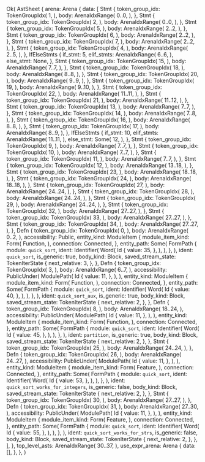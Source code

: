Ok(
    AstSheet {
        arena: Arena {
            data: [
                Stmt {
                    token_group_idx: TokenGroupIdx(
                        1,
                    ),
                    body: ArenaIdxRange(
                        0..0,
                    ),
                },
                Stmt {
                    token_group_idx: TokenGroupIdx(
                        2,
                    ),
                    body: ArenaIdxRange(
                        0..0,
                    ),
                },
                Stmt {
                    token_group_idx: TokenGroupIdx(
                        5,
                    ),
                    body: ArenaIdxRange(
                        2..2,
                    ),
                },
                Stmt {
                    token_group_idx: TokenGroupIdx(
                        6,
                    ),
                    body: ArenaIdxRange(
                        2..2,
                    ),
                },
                Stmt {
                    token_group_idx: TokenGroupIdx(
                        7,
                    ),
                    body: ArenaIdxRange(
                        2..2,
                    ),
                },
                Stmt {
                    token_group_idx: TokenGroupIdx(
                        4,
                    ),
                    body: ArenaIdxRange(
                        2..5,
                    ),
                },
                IfElseStmts {
                    if_stmt: 5,
                    elif_stmts: ArenaIdxRange(
                        6..6,
                    ),
                    else_stmt: None,
                },
                Stmt {
                    token_group_idx: TokenGroupIdx(
                        15,
                    ),
                    body: ArenaIdxRange(
                        7..7,
                    ),
                },
                Stmt {
                    token_group_idx: TokenGroupIdx(
                        18,
                    ),
                    body: ArenaIdxRange(
                        8..8,
                    ),
                },
                Stmt {
                    token_group_idx: TokenGroupIdx(
                        20,
                    ),
                    body: ArenaIdxRange(
                        9..9,
                    ),
                },
                Stmt {
                    token_group_idx: TokenGroupIdx(
                        19,
                    ),
                    body: ArenaIdxRange(
                        9..10,
                    ),
                },
                Stmt {
                    token_group_idx: TokenGroupIdx(
                        22,
                    ),
                    body: ArenaIdxRange(
                        11..11,
                    ),
                },
                Stmt {
                    token_group_idx: TokenGroupIdx(
                        21,
                    ),
                    body: ArenaIdxRange(
                        11..12,
                    ),
                },
                Stmt {
                    token_group_idx: TokenGroupIdx(
                        13,
                    ),
                    body: ArenaIdxRange(
                        7..7,
                    ),
                },
                Stmt {
                    token_group_idx: TokenGroupIdx(
                        14,
                    ),
                    body: ArenaIdxRange(
                        7..8,
                    ),
                },
                Stmt {
                    token_group_idx: TokenGroupIdx(
                        16,
                    ),
                    body: ArenaIdxRange(
                        8..8,
                    ),
                },
                Stmt {
                    token_group_idx: TokenGroupIdx(
                        17,
                    ),
                    body: ArenaIdxRange(
                        8..9,
                    ),
                },
                IfElseStmts {
                    if_stmt: 10,
                    elif_stmts: ArenaIdxRange(
                        11..11,
                    ),
                    else_stmt: Some(
                        12,
                    ),
                },
                Stmt {
                    token_group_idx: TokenGroupIdx(
                        9,
                    ),
                    body: ArenaIdxRange(
                        7..7,
                    ),
                },
                Stmt {
                    token_group_idx: TokenGroupIdx(
                        10,
                    ),
                    body: ArenaIdxRange(
                        7..7,
                    ),
                },
                Stmt {
                    token_group_idx: TokenGroupIdx(
                        11,
                    ),
                    body: ArenaIdxRange(
                        7..7,
                    ),
                },
                Stmt {
                    token_group_idx: TokenGroupIdx(
                        12,
                    ),
                    body: ArenaIdxRange(
                        13..18,
                    ),
                },
                Stmt {
                    token_group_idx: TokenGroupIdx(
                        23,
                    ),
                    body: ArenaIdxRange(
                        18..18,
                    ),
                },
                Stmt {
                    token_group_idx: TokenGroupIdx(
                        24,
                    ),
                    body: ArenaIdxRange(
                        18..18,
                    ),
                },
                Stmt {
                    token_group_idx: TokenGroupIdx(
                        27,
                    ),
                    body: ArenaIdxRange(
                        24..24,
                    ),
                },
                Stmt {
                    token_group_idx: TokenGroupIdx(
                        28,
                    ),
                    body: ArenaIdxRange(
                        24..24,
                    ),
                },
                Stmt {
                    token_group_idx: TokenGroupIdx(
                        29,
                    ),
                    body: ArenaIdxRange(
                        24..24,
                    ),
                },
                Stmt {
                    token_group_idx: TokenGroupIdx(
                        32,
                    ),
                    body: ArenaIdxRange(
                        27..27,
                    ),
                },
                Stmt {
                    token_group_idx: TokenGroupIdx(
                        33,
                    ),
                    body: ArenaIdxRange(
                        27..27,
                    ),
                },
                Stmt {
                    token_group_idx: TokenGroupIdx(
                        34,
                    ),
                    body: ArenaIdxRange(
                        27..27,
                    ),
                },
                Defn {
                    token_group_idx: TokenGroupIdx(
                        0,
                    ),
                    body: ArenaIdxRange(
                        0..2,
                    ),
                    accessibility: Public,
                    entity_kind: ModuleItem {
                        module_item_kind: Form(
                            Function,
                        ),
                        connection: Connected,
                    },
                    entity_path: Some(
                        FormPath {
                            module: `quick_sort`,
                            ident: Identifier(
                                Word(
                                    Id {
                                        value: 35,
                                    },
                                ),
                            ),
                        },
                    ),
                    ident: `quick_sort`,
                    is_generic: true,
                    body_kind: Block,
                    saved_stream_state: TokenIterState {
                        next_relative: 3,
                    },
                },
                Defn {
                    token_group_idx: TokenGroupIdx(
                        3,
                    ),
                    body: ArenaIdxRange(
                        6..7,
                    ),
                    accessibility: PublicUnder(
                        ModulePath(
                            Id {
                                value: 11,
                            },
                        ),
                    ),
                    entity_kind: ModuleItem {
                        module_item_kind: Form(
                            Function,
                        ),
                        connection: Connected,
                    },
                    entity_path: Some(
                        FormPath {
                            module: `quick_sort`,
                            ident: Identifier(
                                Word(
                                    Id {
                                        value: 40,
                                    },
                                ),
                            ),
                        },
                    ),
                    ident: `quick_sort_aux`,
                    is_generic: true,
                    body_kind: Block,
                    saved_stream_state: TokenIterState {
                        next_relative: 2,
                    },
                },
                Defn {
                    token_group_idx: TokenGroupIdx(
                        8,
                    ),
                    body: ArenaIdxRange(
                        18..24,
                    ),
                    accessibility: PublicUnder(
                        ModulePath(
                            Id {
                                value: 11,
                            },
                        ),
                    ),
                    entity_kind: ModuleItem {
                        module_item_kind: Form(
                            Function,
                        ),
                        connection: Connected,
                    },
                    entity_path: Some(
                        FormPath {
                            module: `quick_sort`,
                            ident: Identifier(
                                Word(
                                    Id {
                                        value: 45,
                                    },
                                ),
                            ),
                        },
                    ),
                    ident: `partition`,
                    is_generic: true,
                    body_kind: Block,
                    saved_stream_state: TokenIterState {
                        next_relative: 2,
                    },
                },
                Stmt {
                    token_group_idx: TokenGroupIdx(
                        25,
                    ),
                    body: ArenaIdxRange(
                        24..24,
                    ),
                },
                Defn {
                    token_group_idx: TokenGroupIdx(
                        26,
                    ),
                    body: ArenaIdxRange(
                        24..27,
                    ),
                    accessibility: PublicUnder(
                        ModulePath(
                            Id {
                                value: 11,
                            },
                        ),
                    ),
                    entity_kind: ModuleItem {
                        module_item_kind: Form(
                            Feature,
                        ),
                        connection: Connected,
                    },
                    entity_path: Some(
                        FormPath {
                            module: `quick_sort`,
                            ident: Identifier(
                                Word(
                                    Id {
                                        value: 53,
                                    },
                                ),
                            ),
                        },
                    ),
                    ident: `quick_sort_works_for_integers`,
                    is_generic: false,
                    body_kind: Block,
                    saved_stream_state: TokenIterState {
                        next_relative: 2,
                    },
                },
                Stmt {
                    token_group_idx: TokenGroupIdx(
                        30,
                    ),
                    body: ArenaIdxRange(
                        27..27,
                    ),
                },
                Defn {
                    token_group_idx: TokenGroupIdx(
                        31,
                    ),
                    body: ArenaIdxRange(
                        27..30,
                    ),
                    accessibility: PublicUnder(
                        ModulePath(
                            Id {
                                value: 11,
                            },
                        ),
                    ),
                    entity_kind: ModuleItem {
                        module_item_kind: Form(
                            Feature,
                        ),
                        connection: Connected,
                    },
                    entity_path: Some(
                        FormPath {
                            module: `quick_sort`,
                            ident: Identifier(
                                Word(
                                    Id {
                                        value: 55,
                                    },
                                ),
                            ),
                        },
                    ),
                    ident: `quick_sort_works_for_strs`,
                    is_generic: false,
                    body_kind: Block,
                    saved_stream_state: TokenIterState {
                        next_relative: 2,
                    },
                },
            ],
        },
        top_level_asts: ArenaIdxRange(
            30..37,
        ),
        use_expr_arena: Arena {
            data: [],
        },
    },
)